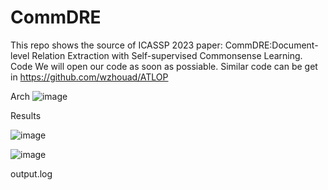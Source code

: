 # CommDRE

This repo shows the source of ICASSP 2023 paper: CommDRE:Document-level Relation Extraction with Self-supervised Commonsense Learning. 
Code
We will open our code as soon as possiable. Similar code can be get in https://github.com/wzhouad/ATLOP

Arch 
![image](https://user-images.githubusercontent.com/9714955/196356100-52362aca-c8fd-4fc6-9b0d-2c6e28a06d8b.png)

Results

![image](https://user-images.githubusercontent.com/9714955/196356493-d566e1ba-13b9-4fb9-8c25-da29a61dc43b.png)

![image](https://user-images.githubusercontent.com/9714955/196356743-2b24459a-1a40-4d2a-9c0d-1aa94ca0fac9.png)

output.log

